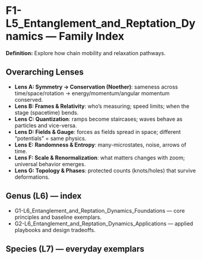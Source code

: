 # F1-L5_Entanglement_and_Reptation_Dynamics — Family Index
**Definition:** Explore how chain mobility and relaxation pathways.

## Overarching Lenses

- **Lens A: Symmetry -> Conservation (Noether)**: sameness across time/space/rotation → energy/momentum/angular momentum conserved.
- **Lens B: Frames & Relativity**: who’s measuring; speed limits; when the stage (spacetime) bends.
- **Lens C: Quantization**: ramps become staircases; waves behave as particles and vice-versa.
- **Lens D: Fields & Gauge**: forces as fields spread in space; different “potentials” = same physics.
- **Lens E: Randomness & Entropy**: many-microstates, noise, arrows of time.
- **Lens F: Scale & Renormalization**: what matters changes with zoom; universal behavior emerges.
- **Lens G: Topology & Phases**: protected counts (knots/holes) that survive deformations.

## Genus (L6) — index
- G1-L6_Entanglement_and_Reptation_Dynamics_Foundations — core principles and baseline exemplars.
- G2-L6_Entanglement_and_Reptation_Dynamics_Applications — applied playbooks and design tradeoffs.

## Species (L7) — everyday exemplars
